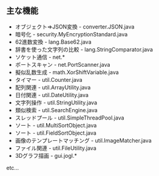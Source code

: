 ## 主な機能
- オブジェクト⇒JSON変換 - converter.JSON.java
- 暗号化 - security.MyEncryptionStandard.java
- 62進数変換 - lang.Base62.java
- 辞書を使った文字列の比較 - lang.StringComparator.java
- ソケット通信 - net.*
- ポートスキャン - net.PortScanner.java
- 擬似乱数生成 - math.XorShiftVariable.java
- タイマー - util.Counter.java
- 配列関連 - util.ArrayUtility.java
- 日付関連 - util.DateUtility.java
- 文字列操作 - util.StringUtility.java
- 類似検索 - util.SearchEngine.java
- スレッドプール - util.SimpleThreadPool.java
- ソート - util.MultiSortObject.java
- ソート - util.FieldSortObject.java
- 画像のテンプレートマッチング - util.ImageMatcher.java
- ファイル関連 - util.FileUtility.java
- 3Dグラフ描画 - gui.jogl.*

etc...
